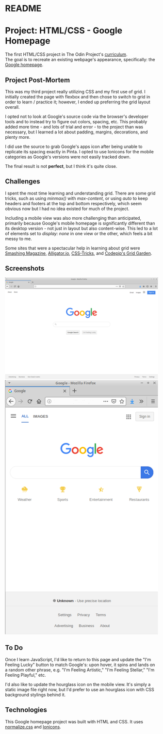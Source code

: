 # README

# Project: HTML/CSS - Google Homepage #

The first HTML/CSS project in The Odin Project's [curriculum](http://www.theodinproject.com/courses/web-development-101/lessons/html-css).  
The goal is to recreate an existing webpage's appearance, specifically: the [Google homepage](https://web.archive.org/web/20191130234759/https://www.google.com/).


## Project Post-Mortem ##

This was my third project really utilizing CSS and my first use of grid.  I initially created the page with flexbox and then chose to switch to grid in order to learn / practice it; however, I ended up preferring the grid layout overall.

I opted not to look at Google's source code via the browser's developer tools and to instead try to figure out colors, spacing, etc.  This probably added more time - and lots of trial and error - to the project than was necessary, but I learned a lot about padding, margins, decorations, and plenty more.

I did use the source to grab Google's apps icon after being unable to replicate its spacing exactly in Pinta.  I opted to use Ionicons for the mobile categories as Google's versions were not easily tracked down.  

The final result is not **perfect**, but I think it's quite close.


## Challenges ##

I spent the most time learning and understanding grid.  There are some grid tricks, such as using *minmax()* with *max-content*, or using *auto* to keep headers and footers at the top and bottom respectively, which seem obvious now but I had no idea existed for much of the project.  

Including a mobile view was also more challenging than anticipated, primarily because Google's mobile homepage is significantly different than its desktop version - not just in layout but also content-wise.  This led to a lot of elements set to *display: none* in one view or the other, which feels a bit messy to me.

Some sites that were a spectacular help in learning about grid were [Smashing Magazine](https://www.smashingmagazine.com/category/css-grid), [Alligator.io](https://alligator.io/css/), [CSS-Tricks](https://css-tricks.com/snippets/css/complete-guide-grid/), and [Codepip's Grid Garden](https://codepip.com/games/grid-garden/).


## Screenshots ##

![Desktop view screenshot](/screenshots/google-homepage-desktop.png)
![Mobile view screenshot](/screenshots/google-homepage-mobile.png)

## To Do ##

Once I learn JavaScript, I'd like to return to this page and update the "I'm Feeling Lucky" button to match Google's: upon hover, it spins and lands on a random other phrase, e.g. "I'm Feeling Artistic," "I'm Feeling Stellar," "I'm Feeling Playful," etc.

I'd also like to update the hourglass icon on the mobile view.  It's simply a static image file right now, but I'd prefer to use an hourglass icon with CSS background stylings behind it.

## Technologies ##

This Google homepage project was built with HTML and CSS.  It uses [normalize.css](https://necolas.github.io/normalize.css/) and [Ionicons](https://ionicons.com/).